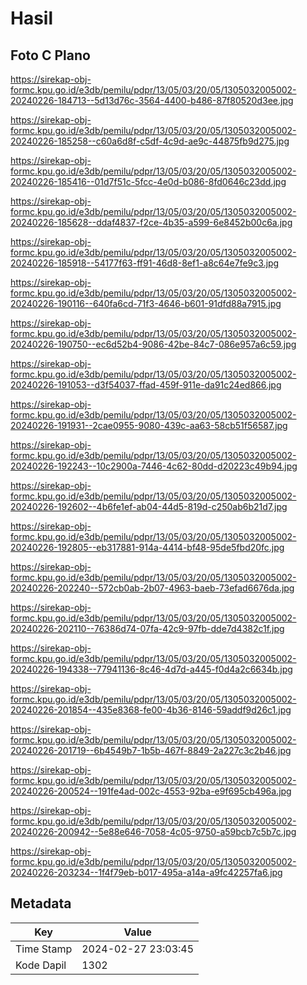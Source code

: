 # Hasil

## Foto C Plano

https://sirekap-obj-formc.kpu.go.id/e3db/pemilu/pdpr/13/05/03/20/05/1305032005002-20240226-184713--5d13d76c-3564-4400-b486-87f80520d3ee.jpg

https://sirekap-obj-formc.kpu.go.id/e3db/pemilu/pdpr/13/05/03/20/05/1305032005002-20240226-185258--c60a6d8f-c5df-4c9d-ae9c-44875fb9d275.jpg

https://sirekap-obj-formc.kpu.go.id/e3db/pemilu/pdpr/13/05/03/20/05/1305032005002-20240226-185416--01d7f51c-5fcc-4e0d-b086-8fd0646c23dd.jpg

https://sirekap-obj-formc.kpu.go.id/e3db/pemilu/pdpr/13/05/03/20/05/1305032005002-20240226-185628--ddaf4837-f2ce-4b35-a599-6e8452b00c6a.jpg

https://sirekap-obj-formc.kpu.go.id/e3db/pemilu/pdpr/13/05/03/20/05/1305032005002-20240226-185918--54177f63-ff91-46d8-8ef1-a8c64e7fe9c3.jpg

https://sirekap-obj-formc.kpu.go.id/e3db/pemilu/pdpr/13/05/03/20/05/1305032005002-20240226-190116--640fa6cd-71f3-4646-b601-91dfd88a7915.jpg

https://sirekap-obj-formc.kpu.go.id/e3db/pemilu/pdpr/13/05/03/20/05/1305032005002-20240226-190750--ec6d52b4-9086-42be-84c7-086e957a6c59.jpg

https://sirekap-obj-formc.kpu.go.id/e3db/pemilu/pdpr/13/05/03/20/05/1305032005002-20240226-191053--d3f54037-ffad-459f-911e-da91c24ed866.jpg

https://sirekap-obj-formc.kpu.go.id/e3db/pemilu/pdpr/13/05/03/20/05/1305032005002-20240226-191931--2cae0955-9080-439c-aa63-58cb51f56587.jpg

https://sirekap-obj-formc.kpu.go.id/e3db/pemilu/pdpr/13/05/03/20/05/1305032005002-20240226-192243--10c2900a-7446-4c62-80dd-d20223c49b94.jpg

https://sirekap-obj-formc.kpu.go.id/e3db/pemilu/pdpr/13/05/03/20/05/1305032005002-20240226-192602--4b6fe1ef-ab04-44d5-819d-c250ab6b21d7.jpg

https://sirekap-obj-formc.kpu.go.id/e3db/pemilu/pdpr/13/05/03/20/05/1305032005002-20240226-192805--eb317881-914a-4414-bf48-95de5fbd20fc.jpg

https://sirekap-obj-formc.kpu.go.id/e3db/pemilu/pdpr/13/05/03/20/05/1305032005002-20240226-202240--572cb0ab-2b07-4963-baeb-73efad6676da.jpg

https://sirekap-obj-formc.kpu.go.id/e3db/pemilu/pdpr/13/05/03/20/05/1305032005002-20240226-202110--76386d74-07fa-42c9-97fb-dde7d4382c1f.jpg

https://sirekap-obj-formc.kpu.go.id/e3db/pemilu/pdpr/13/05/03/20/05/1305032005002-20240226-194338--77941136-8c46-4d7d-a445-f0d4a2c6634b.jpg

https://sirekap-obj-formc.kpu.go.id/e3db/pemilu/pdpr/13/05/03/20/05/1305032005002-20240226-201854--435e8368-fe00-4b36-8146-59addf9d26c1.jpg

https://sirekap-obj-formc.kpu.go.id/e3db/pemilu/pdpr/13/05/03/20/05/1305032005002-20240226-201719--6b4549b7-1b5b-467f-8849-2a227c3c2b46.jpg

https://sirekap-obj-formc.kpu.go.id/e3db/pemilu/pdpr/13/05/03/20/05/1305032005002-20240226-200524--191fe4ad-002c-4553-92ba-e9f695cb496a.jpg

https://sirekap-obj-formc.kpu.go.id/e3db/pemilu/pdpr/13/05/03/20/05/1305032005002-20240226-200942--5e88e646-7058-4c05-9750-a59bcb7c5b7c.jpg

https://sirekap-obj-formc.kpu.go.id/e3db/pemilu/pdpr/13/05/03/20/05/1305032005002-20240226-203234--1f4f79eb-b017-495a-a14a-a9fc42257fa6.jpg


## Metadata

| Key        | Value               |
| ---------- | ------------------- |
| Time Stamp | 2024-02-27 23:03:45 |
| Kode Dapil | 1302                |



